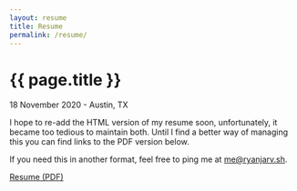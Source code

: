 ```yaml
---
layout: resume
title: Resume
permalink: /resume/
---
```


{{ page.title }}
================

<p class="meta">18 November 2020 - Austin, TX</p>

I hope to re-add the HTML version of my resume soon, unfortunately, it became too tedious to maintain both. Until I find a better way of managing this you can find links to the PDF version below.

If you need this in another format, feel free to ping me at me@ryanjarv.sh.

<a href="/resume/2020-11-18-Ryan-Gerstenkorn-v1_13_6.pdf">Resume (PDF)</a>




